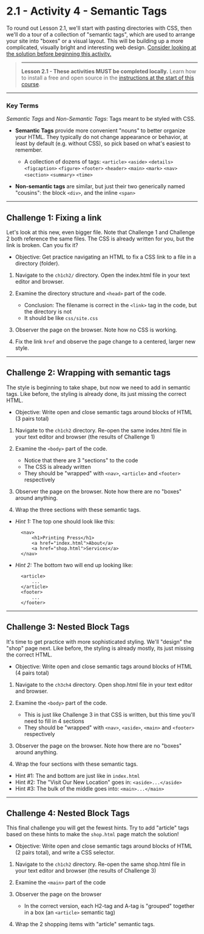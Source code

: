 # 2.1 - Activity 4 - Semantic Tags


To round out Lesson 2.1, we'll start with pasting directories with CSS, then
we'll do a tour of a collection of "semantic tags", which are used to arrange
your site into "boxes" or a visual layout.  This will be building up a more
complicated, visually bright and interesting web design. [Consider looking at
the solution before beginning this activity.](../../solutions/sols4/)

> ----
> **Lesson 2.1 - These activities MUST be completed locally.** Learn how to
> install a free and open source in the [instructions at the start of this
> course](../../).


---------------------


### Key Terms

*Semantic Tags* and *Non-Semantic Tags*: Tags meant to be styled with CSS.

* **Semantic Tags** provide more convenient "nouns" to better organize your
  HTML. They typically do not change appearance or behavior, at least by
  default (e.g. without CSS), so pick based on what's easiest to remember.
    * A collection of dozens of tags: `<article>` `<aside>` `<details>` `<figcaption>`
      `<figure>` `<footer>` `<header>` `<main>` `<mark>` `<nav>` `<section>`
      `<summary>` `<time>`

* **Non-semantic tags** are similar, but just their two generically named
  "cousins": the block `<div>`, and the inline `<span>`


-------------------

Challenge 1: Fixing a link
----------------------------------

Let's look at this new, even bigger file.   Note that Challenge 1 and Challenge
2 both reference the same files.  The CSS is already written for you, but the
link is broken. Can you fix it?

* Objective: Get practice navigating an HTML to fix a CSS link to a file in a
  directory (folder).

1. Navigate to the `ch1ch2/` directory. Open the index.html file in
your text editor and browser.

2. Examine the directory structure and `<head>` part of the code.
    - Conclusion: The filename is correct in the `<link>` tag in the code, but
      the directory is not
    - It should be like `css/site.css`

3. Observer the page on the browser. Note how no CSS is working.

4. Fix the link `href` and observe the page change to a centered, larger new
style.


-------------------


Challenge 2: Wrapping with semantic tags
----------------------------------

The style is beginning to take shape, but now we need to add in semantic tags.
Like before, the styling is already done, its just missing the correct HTML.

* Objective: Write open and close semantic tags around blocks of HTML (3 pairs
  total)

1. Navigate to the `ch1ch2` directory. Re-open the same index.html file in your
text editor and browser (the results of Challenge 1)

2. Examine the `<body>` part of the code.
    - Notice that there are 3 "sections" to the code
    - The CSS is already written
    - They should be "wrapped" with `<nav>`, `<article>` and `<footer>`
      respectively

3. Observer the page on the browser. Note how there are no "boxes" around
anything.

4. Wrap the three sections with these semantic tags.

- *Hint 1:* The top one should look like this:

        <nav>
            <h1>Printing Press</h1>
            <a href="index.html">About</a>
            <a href="shop.html">Services</a>
        </nav>

- *Hint 2:* The bottom two will end up looking like:

        <article>
            ...
        </article>
        <footer>
            ...
        </footer>


-------------------


Challenge 3: Nested Block Tags
----------------------------------

It's time to get practice with more sophisticated styling. We'll "design" the
"shop" page next. Like before, the styling is already mostly, its just missing
the correct HTML.

* Objective: Write open and close semantic tags around blocks of HTML (4 pairs
  total)

1. Navigate to the `ch3ch4` directory. Open shop.html file in your
text editor and browser.

2. Examine the `<body>` part of the code.
    - This is just like Challenge 3 in that CSS is written, but this time
      you'll need to fill in 4 sections
    - They should be "wrapped" with `<nav>`, `<aside>`, `<main>` and `<footer>`
      respectively

3. Observer the page on the browser. Note how there are no "boxes" around
anything.

4. Wrap the four sections with these semantic tags.

- Hint #1: The and bottom are just like in `index.html`
- Hint #2: The "Visit Our New Location" goes in: `<aside>...</aside>`
- Hint #3: The bulk of the middle goes into: `<main>...</main>`

-------------


Challenge 4: Nested Block Tags
----------------------------------

This final challenge you will get the fewest hints. Try to add "article" tags
based on these hints to make the `shop.html` page match the solution!

* Objective: Write open and close semantic tags around blocks of HTML (2 pairs
  total), and write a CSS selector.

1. Navigate to the `ch1ch2` directory. Re-open the same shop.html file in your
text editor and browser (the results of Challenge 3)

2. Examine the `<main>` part of the code

3. Observer the page on the browser
    - In the correct version, each H2-tag and A-tag is "grouped" together in a
      box (an `<article>` semantic tag)

4. Wrap the 2 shopping items with "article" semantic tags.


